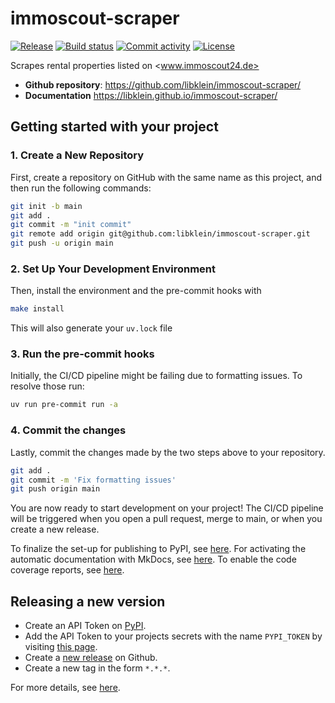 # immoscout-scraper

[![Release](https://img.shields.io/github/v/release/libklein/immoscout-scraper)](https://img.shields.io/github/v/release/libklein/immoscout-scraper)
[![Build status](https://img.shields.io/github/actions/workflow/status/libklein/immoscout-scraper/main.yml?branch=main)](https://github.com/libklein/immoscout-scraper/actions/workflows/main.yml?query=branch%3Amain)
[![Commit activity](https://img.shields.io/github/commit-activity/m/libklein/immoscout-scraper)](https://img.shields.io/github/commit-activity/m/libklein/immoscout-scraper)
[![License](https://img.shields.io/github/license/libklein/immoscout-scraper)](https://img.shields.io/github/license/libklein/immoscout-scraper)

Scrapes rental properties listed on <www.immoscout24.de>

- **Github repository**: <https://github.com/libklein/immoscout-scraper/>
- **Documentation** <https://libklein.github.io/immoscout-scraper/>

## Getting started with your project

### 1. Create a New Repository

First, create a repository on GitHub with the same name as this project, and then run the following commands:

```bash
git init -b main
git add .
git commit -m "init commit"
git remote add origin git@github.com:libklein/immoscout-scraper.git
git push -u origin main
```

### 2. Set Up Your Development Environment

Then, install the environment and the pre-commit hooks with

```bash
make install
```

This will also generate your `uv.lock` file

### 3. Run the pre-commit hooks

Initially, the CI/CD pipeline might be failing due to formatting issues. To resolve those run:

```bash
uv run pre-commit run -a
```

### 4. Commit the changes

Lastly, commit the changes made by the two steps above to your repository.

```bash
git add .
git commit -m 'Fix formatting issues'
git push origin main
```

You are now ready to start development on your project!
The CI/CD pipeline will be triggered when you open a pull request, merge to main, or when you create a new release.

To finalize the set-up for publishing to PyPI, see [here](https://fpgmaas.github.io/cookiecutter-uv/features/publishing/#set-up-for-pypi).
For activating the automatic documentation with MkDocs, see [here](https://fpgmaas.github.io/cookiecutter-uv/features/mkdocs/#enabling-the-documentation-on-github).
To enable the code coverage reports, see [here](https://fpgmaas.github.io/cookiecutter-uv/features/codecov/).

## Releasing a new version

- Create an API Token on [PyPI](https://pypi.org/).
- Add the API Token to your projects secrets with the name `PYPI_TOKEN` by visiting [this page](https://github.com/libklein/immoscout-scraper/settings/secrets/actions/new).
- Create a [new release](https://github.com/libklein/immoscout-scraper/releases/new) on Github.
- Create a new tag in the form `*.*.*`.

For more details, see [here](https://fpgmaas.github.io/cookiecutter-uv/features/cicd/#how-to-trigger-a-release).
